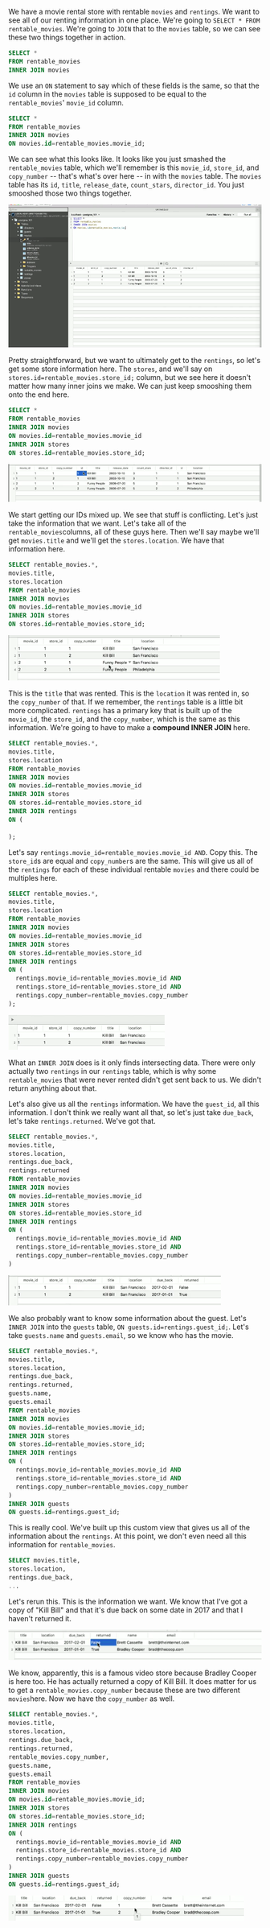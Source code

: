 We have a movie rental store with rentable `movies` and `rentings`. We want to see all of our renting information in one place. We're going to `SELECT * FROM rentable_movies`. We're going to `JOIN` that to the `movies` table, so we can see these two things together in action.

```sql
SELECT *
FROM rentable_movies
INNER JOIN movies
```

We use an `ON` statement to say which of these fields is the same, so that the `id` column in the `movies` table is supposed to be equal to the `rentable_movies`' `movie_id` column.

```sql
SELECT *
FROM rentable_movies
INNER JOIN movies
ON movies.id=rentable_movies.movie_id;
```

We can see what this looks like. It looks like you just smashed the `rentable_movies` table, which we'll remember is this `movie_id`, `store_id`, and `copy_number` -- that's what's over here -- in with the `movies` table. The `movies` table has its `id`, `title`, `release_date`, `count_stars`, `director_id`. You just smooshed those two things together.

![Smooshed Table](../images/postgresql-find-intersecting-data-with-postgres-inner-join-smooshed-table.png)

Pretty straightforward, but we want to ultimately get to the `rentings`, so let's get some store information here. The `stores`, and we'll say on `stores.id=rentable_movies.store_id;` column, but we see here it doesn't matter how many inner joins we make. We can just keep smooshing them onto the end here.

```sql
SELECT *
FROM rentable_movies
INNER JOIN movies
ON movies.id=rentable_movies.movie_id
INNER JOIN stores
ON stores.id=rentable_movies.store_id;
```

![Smooshed Store IDs](../images/postgresql-find-intersecting-data-with-postgres-inner-join-smooshed-store-ids.png)

We start getting our IDs mixed up. We see that stuff is conflicting. Let's just take the information that we want. Let's take all of the `rentable_movies`columns, all of these guys here. Then we'll say maybe we'll get `movies.title` and we'll get the `stores.location`. We have that information here.

```sql
SELECT rentable_movies.*,
movies.title,
stores.location
FROM rentable_movies
INNER JOIN movies
ON movies.id=rentable_movies.movie_id
INNER JOIN stores
ON stores.id=rentable_movies.store_id;
```

![Rentable Movies](../images/postgresql-find-intersecting-data-with-postgres-inner-join-rentable_movies.png)

This is the `title` that was rented. This is the `location` it was rented in, so the `copy_number` of that. If we remember, the `rentings` table is a little bit more complicated. `rentings` has a primary key that is built up of the `movie_id`, the `store_id`, and the `copy_number`, which is the same as this information. We're going to have to make a **compound INNER JOIN** here.

```sql
SELECT rentable_movies.*,
movies.title,
stores.location
FROM rentable_movies
INNER JOIN movies
ON movies.id=rentable_movies.movie_id
INNER JOIN stores
ON stores.id=rentable_movies.store_id
INNER JOIN rentings
ON (

);
```

Let's say `rentings.movie_id=rentable_movies.movie_id AND`. Copy this. The `store_id`s are equal and `copy_number`s are the same. This will give us all of the `rentings` for each of these individual rentable `movies` and there could be multiples here.

```sql
SELECT rentable_movies.*,
movies.title,
stores.location
FROM rentable_movies
INNER JOIN movies
ON movies.id=rentable_movies.movie_id
INNER JOIN stores
ON stores.id=rentable_movies.store_id
INNER JOIN rentings
ON (
  rentings.movie_id=rentable_movies.movie_id AND
  rentings.store_id=rentable_movies.store_id AND
  rentings.copy_number=rentable_movies.copy_number 
);
```

![Compound INNER JOIN](../images/postgresql-find-intersecting-data-with-postgres-inner-join-compount-inner-join.png)

What an `INNER JOIN` does is it only finds intersecting data. There were only actually two `rentings` in our `rentings` table, which is why some `rentable_movies` that were never rented didn't get sent back to us. We didn't return anything about that.

Let's also give us all the `rentings` information. We have the `guest_id`, all this information. I don't think we really want all that, so let's just take `due_back`, let's take `rentings.returned`. We've got that.

```sql
SELECT rentable_movies.*,
movies.title,
stores.location,
rentings.due_back,
rentings.returned
FROM rentable_movies
INNER JOIN movies
ON movies.id=rentable_movies.movie_id
INNER JOIN stores
ON stores.id=rentable_movies.store_id
INNER JOIN rentings
ON (
  rentings.movie_id=rentable_movies.movie_id AND
  rentings.store_id=rentable_movies.store_id AND
  rentings.copy_number=rentable_movies.copy_number 
)

```

![Rentings Returned and Due Back](../images/postgresql-find-intersecting-data-with-postgres-inner-join-rentings-due_back-returned.png)

We also probably want to know some information about the guest. Let's `INNER JOIN` into the `guests` table, `ON guests.id=rentings.guest_id;`. Let's take `guests.name` and `guests.email`, so we know who has the movie.

```sql
SELECT rentable_movies.*,
movies.title,
stores.location,
rentings.due_back,
rentings.returned,
guests.name,
guests.email
FROM rentable_movies
INNER JOIN movies
ON movies.id=rentable_movies.movie_id;
INNER JOIN stores
ON stores.id=rentable_movies.store_id;
INNER JOIN rentings
ON (
  rentings.movie_id=rentable_movies.movie_id AND
  rentings.store_id=rentable_movies.store_id AND
  rentings.copy_number=rentable_movies.copy_number 
)
INNER JOIN guests
ON guests.id=rentings.guest_id;
```

This is really cool. We've built up this custom view that gives us all of the information about the `rentings`. At this point, we don't even need all this information for `rentable_movies`.

```sql
SELECT movies.title,
stores.location,
rentings.due_back,
...
```

Let's rerun this. This is the information we want. We know that I've got a copy of "Kill Bill" and that it's due back on some date in 2017 and that I haven't returned it.

![Final Table](../images/postgresql-find-intersecting-data-with-postgres-inner-join-final-table.png)

We know, apparently, this is a famous video store because Bradley Cooper is here too. He has actually returned a copy of Kill Bill. It does matter for us to get a `rentable_movies.copy_number` because these are two different `movies`here. Now we have the `copy_number` as well.

```sql
SELECT rentable_movies.*,
movies.title,
stores.location,
rentings.due_back,
rentings.returned,
rentable_movies.copy_number,
guests.name,
guests.email
FROM rentable_movies
INNER JOIN movies
ON movies.id=rentable_movies.movie_id;
INNER JOIN stores
ON stores.id=rentable_movies.store_id;
INNER JOIN rentings
ON (
  rentings.movie_id=rentable_movies.movie_id AND
  rentings.store_id=rentable_movies.store_id AND
  rentings.copy_number=rentable_movies.copy_number 
)
INNER JOIN guests
ON guests.id=rentings.guest_id;
```

![Final With Copy Number](../images/postgresql-find-intersecting-data-with-postgres-inner-join-final-with-copy_number.png)